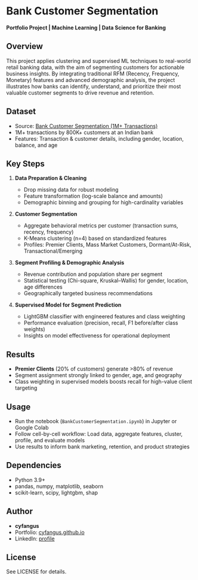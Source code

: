 # Bank Customer Segmentation

**Portfolio Project | Machine Learning | Data Science for Banking**

## Overview

This project applies clustering and supervised ML techniques to real-world retail banking data, with the aim of segmenting customers for actionable business insights. By integrating traditional RFM (Recency, Frequency, Monetary) features and advanced demographic analysis, the project illustrates how banks can identify, understand, and prioritize their most valuable customer segments to drive revenue and retention.

## Dataset

- Source: [Bank Customer Segmentation (1M+ Transactions)](https://www.kaggle.com/datasets/shivamb/bank-customer-segmentation/data)
- 1M+ transactions by 800K+ customers at an Indian bank
- Features: Transaction & customer details, including gender, location, balance, and age

## Key Steps

1. **Data Preparation & Cleaning**
   - Drop missing data for robust modeling
   - Feature transformation (log-scale balance and amounts)
   - Demographic binning and grouping for high-cardinality variables

2. **Customer Segmentation**
   - Aggregate behavioral metrics per customer (transaction sums, recency, frequency)
   - K-Means clustering (n=4) based on standardized features
   - Profiles: Premier Clients, Mass Market Customers, Dormant/At-Risk, Transactional/Emerging

3. **Segment Profiling & Demographic Analysis**
   - Revenue contribution and population share per segment
   - Statistical testing (Chi-square, Kruskal–Wallis) for gender, location, age differences
   - Geographically targeted business recommendations

4. **Supervised Model for Segment Prediction**
   - LightGBM classifier with engineered features and class weighting
   - Performance evaluation (precision, recall, F1 before/after class weights)
   - Insights on model effectiveness for operational deployment

## Results

- **Premier Clients** (20% of customers) generate >80% of revenue
- Segment assignment strongly linked to gender, age, and geography
- Class weighting in supervised models boosts recall for high-value client targeting

## Usage

- Run the notebook (`BankCustomerSegmentation.ipynb`) in Jupyter or Google Colab
- Follow cell-by-cell workflow: Load data, aggregate features, cluster, profile, and evaluate models
- Use results to inform bank marketing, retention, and product strategies

## Dependencies

- Python 3.9+
- pandas, numpy, matplotlib, seaborn
- scikit-learn, scipy, lightgbm, shap

## Author

- **cyfangus**
- Portfolio: [cyfangus.github.io](https://cyfangus.github.io)
- LinkedIn: [profile](https://linkedin.com/in/cyfangus)

## License

See LICENSE for details.


